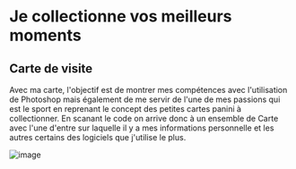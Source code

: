 # Je collectionne vos meilleurs moments

## Carte de visite
Avec ma carte, l'objectif est de montrer mes compétences avec l'utilisation de Photoshop mais également de me servir de l'une de mes passions qui est le sport en reprenant le concept des petites cartes panini à collectionner. En scanant le code on arrive donc à un ensemble de Carte avec l'une d'entre sur laquelle il y a mes informations personnelle et les autres certains des logiciels que j'utilise le plus.

![image](https://github.com/fradet16/Aframe/assets/144129248/14d83fc4-c9c9-49ee-a13d-388512e8aa37)



